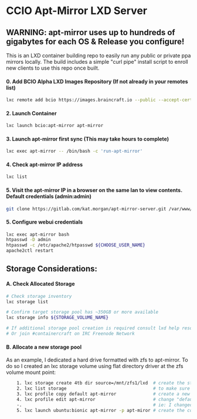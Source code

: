 # CCIO Apt-Mirror LXD Server
## WARNING: apt-mirror uses up to hundreds of gigabytes for each OS & Release you configure!
This is an LXD container building repo to easily run any public or private ppa mirrors locally. The build includes a simple "curl pipe" install script to enroll new clients to use this repo once built.

#### 0. Add BCIO Alpha LXD Images Repository (If not already in your remotes list)
````sh
lxc remote add bcio https://images.braincraft.io --public --accept-certificate
````

#### 2. Launch Container
````sh
lxc launch bcio:apt-mirror apt-mirror
````

#### 3. Launch apt-mirror first sync (This may take hours to complete)
````sh
lxc exec apt-mirror -- /bin/bash -c 'run-apt-mirror'
````

#### 4. Check apt-mirror IP address
````sh
lxc list
````

#### 5. Visit the apt-mirror IP in a browser on the same lan to view contents. Default credentials (admin:admin)
````sh
git clone https://gitlab.com/kat.morgan/apt-mirror-server.git /var/www/html/
````

#### 5. Configure webui credentials
````sh
lxc exec apt-mirror bash
htpasswd -D admin
htpasswd -c /etc/apache2/htpasswd ${CHOOSE_USER_NAME}
apache2ctl restart
````

## Storage Considerations:
#### A. Check Allocated Storage
````sh
# Check storage inventory
lxc storage list

# Confirm target storage pool has ~350GB or more available
lxc storage info ${STORAGE_VOLUME_NAME}

# If additional storage pool creation is required consult lxd help resources
# Or join #containercraft on IRC Freenode Network
````
#### B. Allocate a new storage pool
As an example, I dedicated a hard drive formatted with zfs to apt-mirror. To do so I created an lxc storage volume using flat directory driver at the zfs volume mount point:
````sh
    1. lxc storage create 4tb dir source=/mnt/zfs1/lxd  # create the storage volume
    2. lxc list storage                                 # to make sure the volume was created
    3. lxc profile copy default apt-mirror              # create a new lxd profile for apt-mirror
    4. lxc profile edit apt-mirror                      # change "default" to your new storage volume name
    -.                                                  # ie: I changed "default" to "4tb"
    5. lxc launch ubuntu:bionic apt-mirror -p apt-miror # create the container with the profile "apt-mirror"
````

